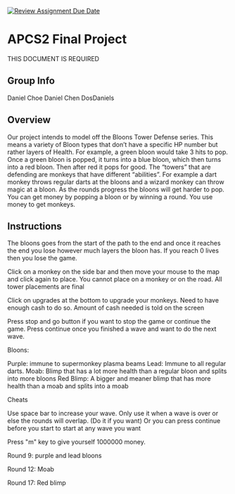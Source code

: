 [![Review Assignment Due Date](https://classroom.github.com/assets/deadline-readme-button-24ddc0f5d75046c5622901739e7c5dd533143b0c8e959d652212380cedb1ea36.svg)](https://classroom.github.com/a/syDSSnTt)
# APCS2 Final Project
THIS DOCUMENT IS REQUIRED
## Group Info
Daniel Choe
Daniel Chen
DosDaniels
## Overview
Our project intends to model off the Bloons Tower Defense series. This means a variety of Bloon types that don’t have a specific HP number but rather layers of Health. For example, a green bloon would take 3 hits to pop. Once a green bloon is popped, it turns into a blue bloon, which then turns into a red bloon. Then after red it pops for good. The “towers” that are defending are monkeys that have different “abilities”. For example a dart monkey throws regular darts at the bloons and a wizard monkey can throw magic at a bloon. As the rounds progress the bloons will get harder to pop. You can get money by popping a bloon or by winning a round. You use money to get monkeys.
## Instructions

The bloons goes from the start of the path to the end and once it reaches the end you lose however much layers the bloon has.
If you reach 0 lives then you lose the game.

Click on a monkey on the side bar and then move your mouse to the map and click again to place.
You cannot place on a monkey or on the road. All tower placements are final

Click on upgrades at the bottom to upgrade your monkeys. Need to have enough cash to do so.
Amount of cash needed is told on the screen

Press stop and go button if you want to stop the game or continue the game.
Press continue once you finished a wave and want to do the next wave.

Bloons:

Purple: immune to supermonkey plasma beams 
Lead: Immune to all regular darts.
Moab: Blimp that has a lot more health than a regular bloon and splits into more bloons
Red Blimp: A bigger and meaner blimp that has more health than a moab and splits into a moab

Cheats

Use space bar to increase your wave. Only use it when a wave is over or else the rounds will overlap. (Do it if you want)
Or you can press continue before you start to start at any wave you want

Press "m" key to give yourself 1000000 money.



Round 9: purple and lead bloons

Round 12: Moab

Round 17: Red blimp

